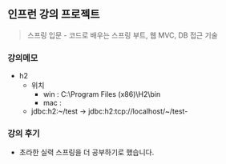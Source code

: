 ## 인프런 강의 프로젝트
>스프링 입문 - 코드로 배우는 스프링 부트, 웹 MVC, DB 접근 기술
### 강의메모
- h2
  - 위치 
    - win : C:\Program Files (x86)\H2\bin
    - mac : 
  - jdbc:h2:~/test -> jdbc:h2:tcp://localhost/~/test- 

### 강의 후기
- 초라한 실력 스프링을 더 공부하기로 했습니다.
